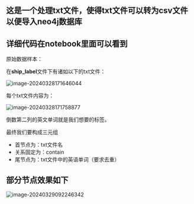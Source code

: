 ## 这是一个处理txt文件，使得txt文件可以转为csv文件以便导入neo4j数据库

## 详细代码在notebook里面可以看到

原始数据样本：

在**ship_label**文件下有诸如以下的txt文件：

![image-20240328171646044](txt2csv2neo4j脚本.assets/image-20240328171646044.png)

每个txt文件内容为：

![image-20240328171758877](txt2csv2neo4j脚本.assets/image-20240328171758877.png)

倒数第二列的英文单词就是我们想要的标签。

最终我们要构成三元组

* 首节点为：txt文件名
* 关系固定为：contain
* 尾节点为：txt文件中的英语单词（要求去重）

## 部分节点效果如下

![image-20240329092246342](txt2csv2neo4j脚本.assets/image-20240329092246342.png)